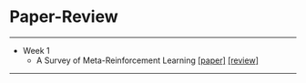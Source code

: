 # Paper-Review
---

- Week 1 
    - A Survey of Meta-Reinforcement Learning [[paper]](https://arxiv.org/abs/2301.08028) [[review]](https://github.com/junginkim23/Paper-Review/blob/master/JunginKim/Week%201/%5B2023%2CarXiv%5D%20A%20Survey%20of%20Meta-Reinforcement%20Learning.pdf)

---
